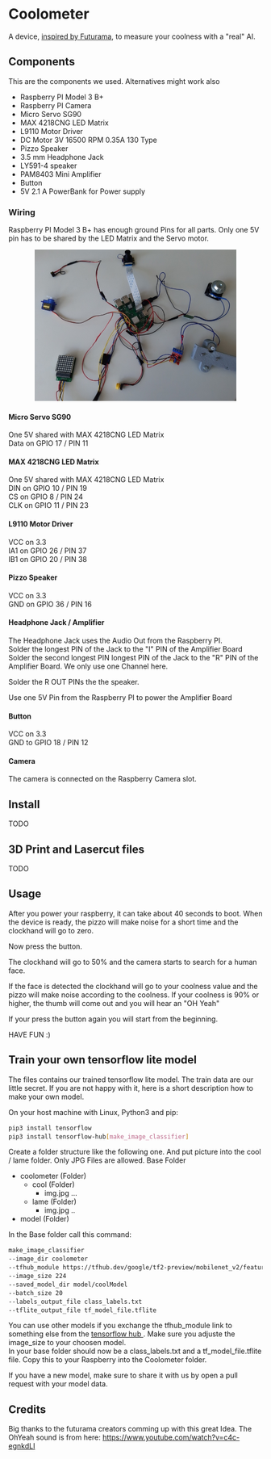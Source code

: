 # Coolometer

A device, [inspired by Futurama](https://www.youtube.com/watch?v=tXb7gLe0zNk), to measure your coolness with a "real" AI.


## Components

This are the components we used. Alternatives might work also

- Raspberry PI Model 3 B+
- Raspberry PI Camera
- Micro Servo SG90
- MAX 4218CNG LED Matrix
- L9110 Motor Driver
- DC Motor 3V 16500 RPM 0.35A 130 Type
- Pizzo Speaker
- 3.5 mm Headphone Jack
- LY591-4 speaker
- PAM8403 Mini Amplifier
- Button
- 5V 2.1 A PowerBank for Power supply

### Wiring

Raspberry PI Model 3 B+ has enough ground Pins for all parts. Only one 5V pin has to be shared by the LED Matrix and the Servo motor.

<p align="center">
<img src="imgs/wiring.jpg" width="400">
</p>

#### Micro Servo SG90
One 5V shared with MAX 4218CNG LED Matrix<br/>
Data on GPIO 17 / PIN 11

#### MAX 4218CNG LED Matrix
One 5V shared with MAX 4218CNG LED Matrix<br/>
DIN on GPIO 10 / PIN 19<br/>
CS on GPIO 8 / PIN 24<br/>
CLK on GPIO 11 / PIN 23

#### L9110 Motor Driver
VCC on 3.3 <br/>
IA1 on GPIO 26 / PIN 37<br/>
IB1 on GPIO 20 / PIN 38

#### Pizzo Speaker
VCC on 3.3<br/>
GND on GPIO 36 / PIN 16

#### Headphone Jack / Amplifier
The Headphone Jack uses the Audio Out from the Raspberry PI.<br/>
Solder the longest PIN of the Jack to the "I" PIN of the Amplifier Board
Solder the second longest PIN longest PIN of the Jack to the "R" PIN of the Amplifier Board. We only use one Channel here.

Solder the R OUT PINs the the speaker.

Use one 5V Pin from the Raspberry PI to power the Amplifier Board

#### Button
VCC on 3.3 <br/>
GND to GPIO 18 / PIN 12

#### Camera
The camera is connected on the Raspberry Camera slot.


## Install

TODO

## 3D Print and Lasercut files
TODO

## Usage

After you power your raspberry, it can take about 40 seconds to boot.
When the device is ready, the pizzo will make noise for a short time and the clockhand will go to zero.

Now press the button.

The clockhand will go to 50%  and the camera starts to search for a human face.

If the face is detected the clockhand will go to your coolness value and the pizzo will make noise according to the coolness.
If your coolness is 90% or higher, the thumb will come out and you will hear an "OH Yeah"

If your press the button again you will start from the beginning. 

HAVE FUN :)

## Train your own tensorflow lite model

The files contains our trained tensorflow lite model. The train data are our little secret. If you are not happy with it, here is a short description how to make your own model.

On your host machine with Linux, Python3 and pip:
```bash
pip3 install tensorflow
pip3 install tensorflow-hub[make_image_classifier]
```

Create a folder structure like the following one. And put picture into the cool / lame folder. Only JPG Files are allowed.
Base Folder
* coolometer (Folder)
    * cool (Folder)
        * img.jpg ...
    * lame (Folder)
        * img.jpg ..
* model (Folder)


In the Base folder call this command:
```bash
make_image_classifier   
--image_dir coolometer   
--tfhub_module https://tfhub.dev/google/tf2-preview/mobilenet_v2/feature_vector/4 
--image_size 224 
--saved_model_dir model/coolModel 
--batch_size 20  
--labels_output_file class_labels.txt 
--tflite_output_file tf_model_file.tflite
```
You can use other models if you exchange the tfhub_module link to something else from the [tensorflow hub ](https://tfhub.dev/). Make sure you adjuste the image_size to your choosen model.<br/>
In your base folder should now be a class_labels.txt and a tf_model_file.tflite file. Copy this to your Raspberry into the Coolometer folder.

If you have a new model, make sure to share it with us by open a pull request with your model data.


## Credits

Big thanks to the futurama creators comming up with this great Idea.
The OhYeah sound is from here: https://www.youtube.com/watch?v=c4c-egnkdLI